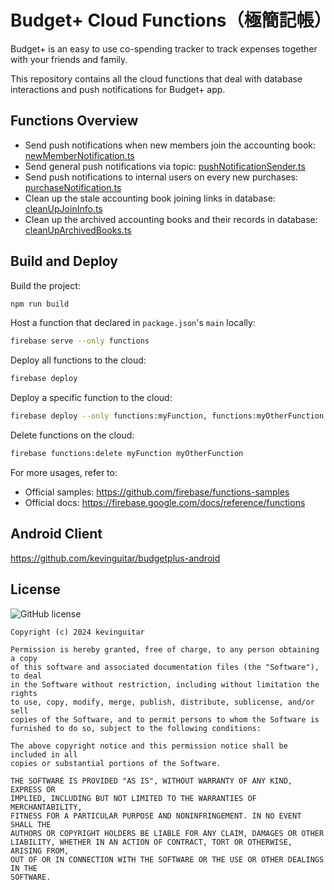 # Budget+ Cloud Functions（極簡記帳）
Budget+ is an easy to use co-spending tracker to track expenses together with your friends and family.

This repository contains all the cloud functions that deal with database interactions and
push notifications for Budget+ app.

## Functions Overview
- Send push notifications when new members join the accounting book: [newMemberNotification.ts](functions/src/newMemberNotification.ts)
- Send general push notifications via topic: [pushNotificationSender.ts](functions/src/pushNotificationSender.ts)
- Send push notifications to internal users on every new purchases: [purchaseNotification.ts](functions/src/purchaseNotification.ts)
- Clean up the stale accounting book joining links in database: [cleanUpJoinInfo.ts](functions/src/cleanUpJoinInfo.ts)
- Clean up the archived accounting books and their records in database: [cleanUpArchivedBooks.ts](functions/src/cleanUpArchivedBooks.ts)

## Build and Deploy

Build the project:
```bash
npm run build
```

Host a function that declared in `package.json`'s `main` locally:
```bash
firebase serve --only functions
```

Deploy all functions to the cloud:
```bash
firebase deploy
```

Deploy a specific function to the cloud:
```bash
firebase deploy --only functions:myFunction, functions:myOtherFunction
```

Delete functions on the cloud:
```bash
firebase functions:delete myFunction myOtherFunction
```

For more usages, refer to:
- Official samples: https://github.com/firebase/functions-samples
- Official docs: https://firebase.google.com/docs/reference/functions

## Android Client
https://github.com/kevinguitar/budgetplus-android

## License
![GitHub license](https://img.shields.io/badge/license-MIT-blue.svg)
```
Copyright (c) 2024 kevinguitar

Permission is hereby granted, free of charge, to any person obtaining a copy
of this software and associated documentation files (the "Software"), to deal
in the Software without restriction, including without limitation the rights
to use, copy, modify, merge, publish, distribute, sublicense, and/or sell
copies of the Software, and to permit persons to whom the Software is
furnished to do so, subject to the following conditions:

The above copyright notice and this permission notice shall be included in all
copies or substantial portions of the Software.

THE SOFTWARE IS PROVIDED "AS IS", WITHOUT WARRANTY OF ANY KIND, EXPRESS OR
IMPLIED, INCLUDING BUT NOT LIMITED TO THE WARRANTIES OF MERCHANTABILITY,
FITNESS FOR A PARTICULAR PURPOSE AND NONINFRINGEMENT. IN NO EVENT SHALL THE
AUTHORS OR COPYRIGHT HOLDERS BE LIABLE FOR ANY CLAIM, DAMAGES OR OTHER
LIABILITY, WHETHER IN AN ACTION OF CONTRACT, TORT OR OTHERWISE, ARISING FROM,
OUT OF OR IN CONNECTION WITH THE SOFTWARE OR THE USE OR OTHER DEALINGS IN THE
SOFTWARE.
```
